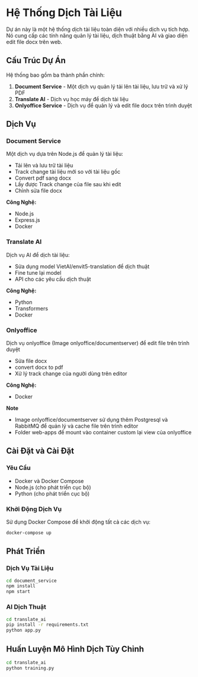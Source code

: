 # Hệ Thống Dịch Tài Liệu

Dự án này là một hệ thống dịch tài liệu toàn diện với nhiều dịch vụ tích hợp. Nó cung cấp các tính năng quản lý tài liệu, dịch thuật bằng AI và giao diện edit file docx trên web.

## Cấu Trúc Dự Án

Hệ thống bao gồm ba thành phần chính:

1. **Document Service** - Một dịch vụ quản lý tải lên tài liệu, lưu trữ và xử lý PDF
2. **Translate AI** - Dịch vụ học máy để dịch tài liệu
3. **Onlyoffice Service** - Dịch vụ để quản lý và edit file docx trên trình duyệt

## Dịch Vụ

### Document Service

Một dịch vụ dựa trên Node.js để quản lý tài liệu:

- Tải lên và lưu trữ tài liệu
- Track change tài liệu mới so với tài liệu gốc
- Convert pdf sang docx
- Lấy được Track change của file sau khi edit
- Chỉnh sửa file docx

**Công Nghệ:**
- Node.js
- Express.js
- Docker


### Translate AI

Dịch vụ AI để dịch tài liệu:

- Sửa dụng model VietAI/envit5-translation để dịch thuật
- Fine tune lại model
- API cho các yêu cầu dịch thuật

**Công Nghệ:**
- Python
- Transformers
- Docker

### Onlyoffice

Dịch vụ onlyoffice (Image onlyoffice/documentserver) để edit file trên trình duyệt

- Sửa file docx
- convert docx to pdf
- Xử lý track change của người dùng trên editor

**Công Nghệ:**
- Docker

**Note**
- Image onlyoffice/documentserver sử dụng thêm Postgresql và RabbitMQ để quản lý và cache file trên trình editor
- Folder web-apps để mount vào container custom lại view của onlyoffice

## Cài Đặt và Cài Đặt

### Yêu Cầu

- Docker và Docker Compose
- Node.js (cho phát triển cục bộ)
- Python (cho phát triển cục bộ)

### Khởi Động Dịch Vụ

Sử dụng Docker Compose để khởi động tất cả các dịch vụ:

```bash
docker-compose up
```

## Phát Triển

### Dịch Vụ Tài Liệu

```bash
cd document_service
npm install
npm start
```

### AI Dịch Thuật

```bash
cd translate_ai
pip install -r requirements.txt
python app.py
```

## Huấn Luyện Mô Hình Dịch Tùy Chỉnh

```bash
cd translate_ai
python training.py
```
